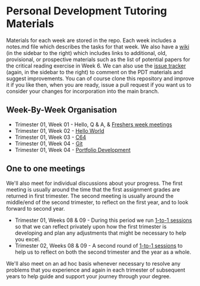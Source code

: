 # Personal Development Tutoring Materials

Materials for each week are stored in the repo. Each week includes a notes.md file which describes the tasks for that week. We also have a [wiki](https://github.com/siwells/pdt_materials/wiki) (in the sidebar to the right) which includes links to additional, old, provisional, or prospective materials such as the list of potential papers for the critical reading exercise in Week 6. We can also use the [issue tracker](https://github.com/siwells/pdt_materials/issues) (again, in the sidebar to the right) to comment on the PDT materials and suggest improvements. You can of course clone this repository and improve it if you like then, when you are ready, issue a pull request if you want us to consider your changes for incorporation into the main branch.

## Week-By-Week Organisation

+ Trimester 01, Week 01 - Hello, Q & A, & [Freshers week meetings](/meetings/)
+ Trimester 01, Week 02 - [Hello World](https://github.com/siwells/pdt_materials/tree/master/helloworld)
+ Trimester 01, Week 03 - [C64](https://github.com/siwells/pdt_materials/tree/master/c64)
+ Trimester 01, Week 04 - [Git](https://github.com/siwells/pdt_materials/tree/master/git.workshop)
+ Trimester 01, Week 04 - [Portfolio Development](https://github.com/siwells/pdt_materials/tree/master/web)

## One to one meetings
We'll also meet for individual discussions about your progress. The first meeting is usually around the time that the first assignment grades are returned in first trimester. The second meeting is usually around the middle/end of the second trimester, to reflect on the first year, and to look forward to second year.

+ Trimester 01, Weeks 08 & 09 - During this period we run [1-to-1 sessions](https://github.com/siwells/pdt_materials/tree/master/reflection) so that we can reflect privately upon how the first trimester is developing and plan any adjustments that might be necessary to help you excel.
+ Trimester 02, Weeks 08 & 09 - A second round of [1-to-1 sessions](https://github.com/siwells/pdt_materials/tree/master/reflection) to help us to reflect on both the second trimester and the year as a whole.

We'll also meet on an ad hoc basis whenever necessary to resolve any problems that you experience and again in each trimester of subsequent years to help guide and support your journey through your degree.
